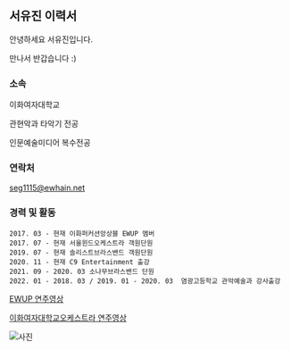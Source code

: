## 서유진 이력서

안녕하세요 서유진입니다.

만나서 반갑습니다 :)


### 소속

이화여자대학교

관현악과 타악기 전공

인문예술미디어 복수전공


### 연락처
seg1115@ewhain.net



### 경력 및 활동

```
2017. 03 - 현재 이화퍼커션앙상블 EWUP 멤버
2017. 07 - 현재 서울윈드오케스트라 객원단원
2019. 07 - 현재 솔리스트브라스밴드 객원단원
2020. 11 - 현재 C9 Entertainment 출강
2021. 09 - 2020. 03 소나무브라스밴드 단원
2022. 01 - 2018. 03 / 2019. 01 - 2020. 03  염광고등학교 관악예술과 강사출강
```


[EWUP 연주영상](https://youtu.be/TvFqRp0TA_w)


[이화여자대학교오케스트라 연주영상](https://youtu.be/vbaf-CXBO-s)



![사진](https://user-images.githubusercontent.com/90170417/132167824-d4f28f2a-6839-4dc8-944d-897798a5b737.jpg)





